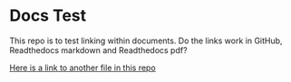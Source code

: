 # Docs Test

This repo is to test linking within documents. Do the links work in GitHub, Readthedocs markdown and Readthedocs pdf?

[Here is a link to another file in this repo](TestDir1/test1-1.md#testing-this-out)
